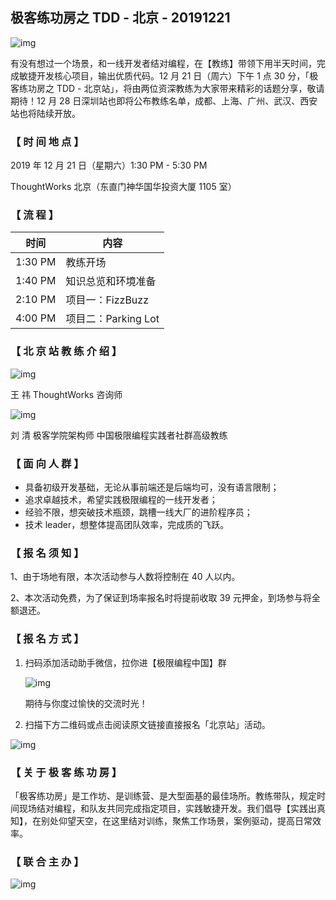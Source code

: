 ## 极客练功房之 TDD - 北京 - 20191221

![img](https://tva1.sinaimg.cn/large/006tNbRwly1g9vwoakuexj30rr088757.jpg)

有没有想过一个场景，和一线开发者结对编程，在【教练】带领下用半天时间，完成敏捷开发核心项目，输出优质代码。12 月 21 日（周六）下午 1 点 30 分，「极客练功房之 TDD - 北京站」，将由两位资深教练为大家带来精彩的话题分享，敬请期待！12 月 28 日深圳站也即将公布教练名单，成都、上海、广州、武汉、西安站也将陆续开放。

### 【 时 间 地 点 】

2019 年 12 月 21 日（星期六）1:30 PM - 5:30 PM

ThoughtWorks 北京（东直门神华国华投资大厦 1105 室）

### 【 流 程 】

| 时间    | 内容                |
| ------- | ------------------- |
| 1:30 PM | 教练开场            |
| 1:40 PM | 知识总览和环境准备  |
| 2:10 PM | 项目一：FizzBuzz    |
| 4:00 PM | 项目二：Parking Lot |

### 【 北 京 站 教 练 介 绍 】

![img](https://tva1.sinaimg.cn/large/006tNbRwly1g9vwosulr1j309608jwel.jpg)

王 祎
ThoughtWorks 咨询师

![img](https://tva1.sinaimg.cn/large/006tNbRwly1g9vwowk7rwj309n08et8q.jpg)

刘 清
极客学院架构师
中国极限编程实践者社群高级教练

### **【 面 向 人 群 】**

- 具备初级开发基础，无论从事前端还是后端均可，没有语言限制；
- 追求卓越技术，希望实践极限编程的一线开发者；
- 经验不限，想突破技术瓶颈，跳槽一线大厂的进阶程序员；
- 技术 leader，想整体提高团队效率，完成质的飞跃。

### **【 报 名 须 知 】**

1、由于场地有限，本次活动参与人数将控制在 40 人以内。

2、本次活动免费，为了保证到场率报名时将提前收取 39 元押金，到场参与将全额退还。

### 【 报 名 方 式 】

1. 扫码添加活动助手微信，拉你进【极限编程中国】群

   ![img](https://tva1.sinaimg.cn/large/006tNbRwly1g9vwst2wfcj30rm0bv40b.jpg)

   期待与你度过愉快的交流时光！

2) 扫描下方二维码或点击阅读原文链接直接报名「北京站」活动。

![img](https://tva1.sinaimg.cn/large/006tNbRwly1g9vwt0zebzj3038038a9v.jpg)

### 【 关 于 极 客 练 功 房 】

「极客练功房」是工作坊、是训练营、是大型面基的最佳场所。教练带队，规定时间现场结对编程，和队友共同完成指定项目，实践敏捷开发。我们倡导【实践出真知】，在别处仰望天空，在这里结对训练，聚焦工作场景，案例驱动，提高日常效率。

### 【 联 合 主 办 】

![img](https://tva1.sinaimg.cn/large/006tNbRwly1g9vwtxvn4hj30u002kjsb.jpg)
